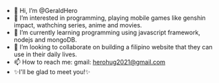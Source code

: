 - 👋 Hi, I’m @GeraldHero
- 👀 I’m interested in programming, playing mobile games like genshin impact, wathching series, anime and movies. 
- 🌱 I’m currently learning programming using javascript framework, nodejs and mongoDB.
- 💞️ I’m looking to collaborate on building a filipino website that they can use in their daily lives.
- 📫 How to reach me: 
        gmail: herohug2021@gmail.com
 - ✨I'll be glad to meet you!✨

<!---
GeraldHero/GeraldHero is a ✨ special ✨ repository because its `README.md` (this file) appears on your GitHub profile.
You can click the Preview link to take a look at your changes.
--->
